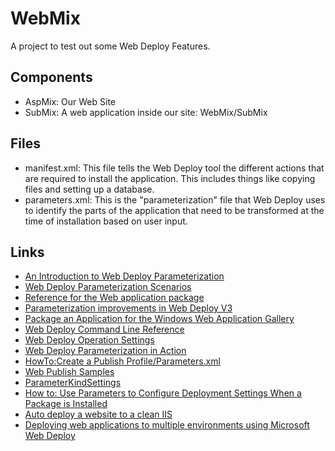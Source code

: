 # WebMix

A project to test out some Web Deploy Features.

## Components

* AspMix: Our Web Site
* SubMix: A web application inside our site: WebMix/SubMix

## Files

* manifest.xml: This file tells the Web Deploy tool the different actions that are required to install the application. This includes things like copying files and setting up a database.
* parameters.xml: This is the "parameterization" file that Web Deploy uses to identify the parts of the application that need to be transformed at the time of installation based on user input.


## Links

* [An Introduction to Web Deploy Parameterization](https://www.iis.net/learn/publish/using-web-deploy/web-deploy-parameterization#CreateDBAndUser.sql)
* [Web Deploy Parameterization Scenarios](https://blogs.iis.net/elliotth/web-deploy-xml-file-parameterization)
* [Reference for the Web application package](https://www.iis.net/learn/develop/windows-web-application-gallery/reference-for-the-web-application-package)
* [Parameterization improvements in Web Deploy V3](https://www.iis.net/learn/publish/using-web-deploy/parameterization-improvements-in-web-deploy-v3)
* [Package an Application for the Windows Web Application Gallery](https://www.iis.net/learn/develop/windows-web-application-gallery/package-an-application-for-the-windows-web-application-gallery)
* [Web Deploy Command Line Reference](https://technet.microsoft.com/en-us/library/dd568991(v=ws.10).aspx)
* [Web Deploy Operation Settings](https://technet.microsoft.com/en-us/library/d860fa74-738a-4f09-87f6-66c6705145f9)
* [Web Deploy Parameterization in Action](http://vishaljoshi.blogspot.de/2010/07/web-deploy-parameterization-in-action.html)
* [HowTo:Create a Publish Profile/Parameters.xml](http://skysigal.com/it/ad/webdeploy/howto/create_a_publish_profile/parameters.xml)
* [Web Publish Samples](https://github.com/sayedihashimi/publish-samples)
* [ParameterKindSettings](https://technet.microsoft.com/en-us/library/dd569084(WS.10).aspx#BKMK_ParameterKindSettings)
* [How to: Use Parameters to Configure Deployment Settings When a Package is Installed](https://msdn.microsoft.com/en-us/library/ff398068(v=VS.100).aspx)
* [Auto deploy a website to a clean IIS](http://www.ronaldrosier.net/Blog/2013/05/09/auto_deploy_a_website_to_a_clean_iis)
* [Deploying web applications to multiple environments using Microsoft Web Deploy](https://philippetruche.wordpress.com/2012/07/11/deploying-web-applications-to-multiple-environments-using-microsoft-web-deploy/)